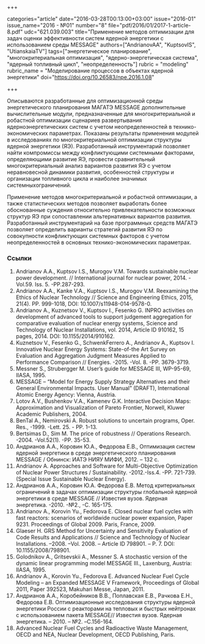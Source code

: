 +++

categories="article"
date="2016-03-28T00:13:00+03:00"
issue="2016-01"
issue_name="2016 - №01"
number="8"
file="pdf/2016/01/2017-1-article-8.pdf"
udc="621.039.003"
title="Применение методов оптимизации для задач оценки эффективности систем ядерной энергетики с использованием среды MESSAGE"
authors=["AndrianovAA", "KuptsovIS", "UtianskaiaTV"]
tags=["энергетическое планирование", "многокритериальная оптимизация", "ядерно-энергетическая система", "ядерный топливный цикл", "неопределенность"]
rubric = "modeling"
rubric_name = "Моделирование процессов в объектах ядерной энергетики"
doi="https://doi.org/10.26583/npe.2016.1.08"

+++

Описываются разработанные для оптимизационной среды энергетического планирования МАГАТЭ MESSAGE дополнительные вычислительные модули, предназначенные для многокритериальной и робастной оптимизации сценариев развертывания ядерноэнергетических систем с учетом неопределенностей в технико-экономических параметрах. Показаны результаты применения модулей в исследованиях по многокритериальной оптимизации структуры ядерной энергетики (ЯЭ). Разработанный инструментарий позволяет найти компромиссы между конфликтующими системными факторами, определяющими развитие ЯЭ, провести сравнительный многокритериальный анализ вариантов развития ЯЭ с учетом неравновесной динамики развития, особенностей структуры и организации топливного цикла и наиболее значимых системныхограничений.

Применение методов многокритериальной и робастной оптимизации, а также статистических методов позволяет выработать более обоснованные суждения относительно привлекательности возможных структур ЯЭ при сопоставлении альтернативных вариантов развития. Разработанный инструментарий на базе программных средств МАГАТЭ позволяет определить варианты стратегий развития ЯЭ по совокупности конфликтующих системных факторов с учетом неопределенностей в основных технико-экономических параметрах.

### Ссылки

1. Andrianov A.A., Kuptsov I.S., Murogov V.M. Towards sustainable nuclear power development. // International journal for nuclear power, 2014. -Vol.59. Iss. 5. -PP.287-293.
2. Andrianov A.A., Kanke V.A., Kuptsov I.S., Murogov V.M. Reexamining the Ethics of Nuclear Technology // Science and Engineering Ethics, 2015, 21(4). PP. 999-1018, DOI: 10.1007/s11948-014-9578-0.
3. Andrianov A., Kuznetsov V., Kuptsov I., Fesenko G. INPRO activities on development of advanced tools to support judgement aggregation for comparative evaluation of nuclear energy systems, Science and Technology of Nuclear Installations, vol. 2014, Article ID 910162, 15 pages, 2014. DOI: 10.1155/2014/910162.
4. Kuznetsov V., Fesenko G., SchwenkFerrero A., Andrianov A., Kuptsov I. Innovative Nuclear Energy Systems: State-of-the Art Survey on Evaluation and Aggregation Judgment Measures Applied to Performance Comparison // Energies. -2015. -Vol. 8. -PP. 3679-3719.
5. Messner S., Strubergger M. User’s guide for MESSAGE III, WP-95-69, IIASA, 1995.
6. MESSAGE – “Model for Energy Supply Strategy Alternatives and their General Environmental Impacts. User Manual” (DRAFT), International Atomic Energy Agency: Vienna, Austria.
7. Lotov A.V., Bushenkov V.A., Kamenev G.K. Interactive Decision Maps: Approximation and Visualization of Pareto Frontier, Norwell, Kluwer Academic Publishers, 2004.
8. BenTal A., Nemirovski A. Robust solutions to uncertain programs, Oper. Res., -1999. -Lett. 25. - PP. 1–13.
9. Bertsimas D., Sim M. The price of robustness // Operations Research. -2004. -Vol.52(1). -PP. 35-53.
10. Андрианов А.А., Коровин Ю.А., Федорова Е.В., Оптимизация систем ядерной энергетики в среде энергетического планирования MESSAGE / Обнинск: ИАТЭ НИЯУ МИФИ, 2012. – 132 с.
11. Andrianov A. Approaches and Software for Multi-Objective Optimization of Nuclear Power Structures / Sustainability. -2012.-Iss.4. -PP. 721-739. (Special Issue Sustainable Nuclear Energy).
12. Андрианов А.А., Коровин Ю.А. Федорова Е.В. Метод критериальных ограничений в задачах оптимизации структуры глобальной ядерной энергетики в среде MESSAGE // Известия вузов. Ядерная энергетика. -2010. -№2., -С. 165-175.
13. Andrianov A., Korovin Yu., Fedorova E. Closed nuclear fuel cycles with fast reactors: scenarios of worldwide nuclear power expansion, Paper 9231. Proceedings of Global 2009. Paris, France, 2009.
14. Glaeser H. GRS Method for Uncertainty and Sensitivity Evaluation of Code Results and Applications // Science and Technology of Nuclear Installations. –2008. –Vol. 2008. – Article ID 798901. – P. 7. DOI: 10.1155/2008/798901.
15. Golodnikov A., Gritsevskii A., Messner S. A stochastic version of the dynamic linear programming model MESSAGE III., Laxenburg, Austria: IIASA, 1995.
16. Andrianov A., Korovin Yu., Fedorova E. Advanced Nuclear Fuel Cycle Modeling – an Expanded MESSAGE V Framework, Proceedings of Global 2011, Paper 392523, Makuhari Messe, Japan, 2011.
17. Андрианов А.А., Коробейников В.В., Поплавская Е.В., Рачкова Е.Н., Федорова Е.В. Оптимизационные исследования структуры ядерной энергетики России с реакторами на тепловых и быстрых нейтронах с использованием пакета MESSAGE// Известия вузов. Ядерная энергетика. – 2010. – №2. –C.156-164.
18. Advanced Nuclear Fuel Cycles and Radioactive Waste Management, OECD and NEA, Nuclear Development, OECD Publishing, Paris.